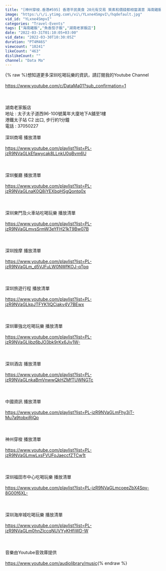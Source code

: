 ```yaml
---
title: "[神州穿梭.香港#595] 香港平民美食 20元有交易 質素和價錢都相當滿意 海南雞飯 魚香茄子飯 交通方便 | 湖南老家飯店"
image: "https:\/\/i.ytimg.com\/vi\/YLxne4SmpvI\/hqdefault.jpg"
vid_id: "YLxne4SmpvI"
categories: "Travel-Events"
tags: ["海南雞飯","魚香茄子飯","湖南老家飯店"]
date: "2022-03-31T01:10:05+03:00"
vid_date: "2022-03-30T10:30:05Z"
duration: "PT4M46S"
viewcount: "10241"
likeCount: "463"
dislikeCount: ""
channel: "Data Ma"
---
```

{% raw %}想知道更多深圳吃喝玩樂的資訊，請訂閱我的Youtube Channel<br /><br /><a rel="nofollow" target="blank" href="https://www.youtube.com/c/DataMa01?sub_confirmation=1">https://www.youtube.com/c/DataMa01?sub_confirmation=1</a><br /><br /><br /><br />湖南老家飯店<br />地址 : 太子太子道西96-100號萬年大廈地下A舖至1樓<br />港鐵太子站 C2 出口, 步行約1分鐘<br />電話 : 37050227<br /><br />深圳商場 播放清單<br /><br /><a rel="nofollow" target="blank" href="https://www.youtube.com/playlist?list=PL-jzR9NVaGLkEfawycak8LLnkU0qBvm6U">https://www.youtube.com/playlist?list=PL-jzR9NVaGLkEfawycak8LLnkU0qBvm6U</a><br /><br /><br /><br />深圳餐廳 播放清單<br /><br /><a rel="nofollow" target="blank" href="https://www.youtube.com/playlist?list=PL-jzR9NVaGLnaK0Q8iYEXbqHSgQontq0x">https://www.youtube.com/playlist?list=PL-jzR9NVaGLnaK0Q8iYEXbqHSgQontq0x</a><br /><br /><br /><br />深圳東門及火車站吃喝玩樂 播放清單<br /><br /><a rel="nofollow" target="blank" href="https://www.youtube.com/playlist?list=PL-jzR9NVaGLmvsSrmW3eYFH21kT9Bw07B">https://www.youtube.com/playlist?list=PL-jzR9NVaGLmvsSrmW3eYFH21kT9Bw07B</a><br /><br /><br /><br />深圳按摩 播放清單<br /><br /><a rel="nofollow" target="blank" href="https://www.youtube.com/playlist?list=PL-jzR9NVaGLm_d5VJFuLW0NWfKOJ-qTpq">https://www.youtube.com/playlist?list=PL-jzR9NVaGLm_d5VJFuLW0NWfKOJ-qTpq</a><br /><br /><br /><br />深圳旅遊行程 播放清單<br /><br /><a rel="nofollow" target="blank" href="https://www.youtube.com/playlist?list=PL-jzR9NVaGLkpJTFYK1lQCiakv4V7BEwx">https://www.youtube.com/playlist?list=PL-jzR9NVaGLkpJTFYK1lQCiakv4V7BEwx</a><br /><br /><br /><br />深圳華強北吃喝玩樂 播放清單<br /><br /><a rel="nofollow" target="blank" href="https://www.youtube.com/playlist?list=PL-jzR9NVaGLlibz6bJO3bk9rKx6Jiv1W-">https://www.youtube.com/playlist?list=PL-jzR9NVaGLlibz6bJO3bk9rKx6Jiv1W-</a><br /><br /><br /><br />深圳酒店 播放清單<br /><br /><a rel="nofollow" target="blank" href="https://www.youtube.com/playlist?list=PL-jzR9NVaGLnkaBmVnwwQkHZMfTUWNGTc">https://www.youtube.com/playlist?list=PL-jzR9NVaGLnkaBmVnwwQkHZMfTUWNGTc</a><br /><br /><br /><br />中國資訊 播放清單<br /><br /><a rel="nofollow" target="blank" href="https://www.youtube.com/playlist?list=PL-jzR9NVaGLmFhy3iT-Mu7a9tobxiRjQp">https://www.youtube.com/playlist?list=PL-jzR9NVaGLmFhy3iT-Mu7a9tobxiRjQp</a><br /><br /><br /><br />神州穿梭 播放清單<br /><br /><a rel="nofollow" target="blank" href="https://www.youtube.com/playlist?list=PL-jzR9NVaGLmwLxsFVUFoJaeccfZTCw1t">https://www.youtube.com/playlist?list=PL-jzR9NVaGLmwLxsFVUFoJaeccfZTCw1t</a><br /><br /><br /><br />深圳福田市中心吃喝玩樂 播放清單<br /><br /><a rel="nofollow" target="blank" href="https://www.youtube.com/playlist?list=PL-jzR9NVaGLmcoeeZbX4Spv-8G00f6XL-">https://www.youtube.com/playlist?list=PL-jzR9NVaGLmcoeeZbX4Spv-8G00f6XL-</a><br /><br /><br /><br />深圳海岸城吃喝玩樂 播放清單<br /><br /><a rel="nofollow" target="blank" href="https://www.youtube.com/playlist?list=PL-jzR9NVaGLm0hnZIccqNUVYyKHfiWD-W">https://www.youtube.com/playlist?list=PL-jzR9NVaGLm0hnZIccqNUVYyKHfiWD-W</a><br /><br /><br /><br />音樂由Youtube音效庫提供<br /><br /><a rel="nofollow" target="blank" href="https://www.youtube.com/audiolibrary/music">https://www.youtube.com/audiolibrary/music</a>{% endraw %}
